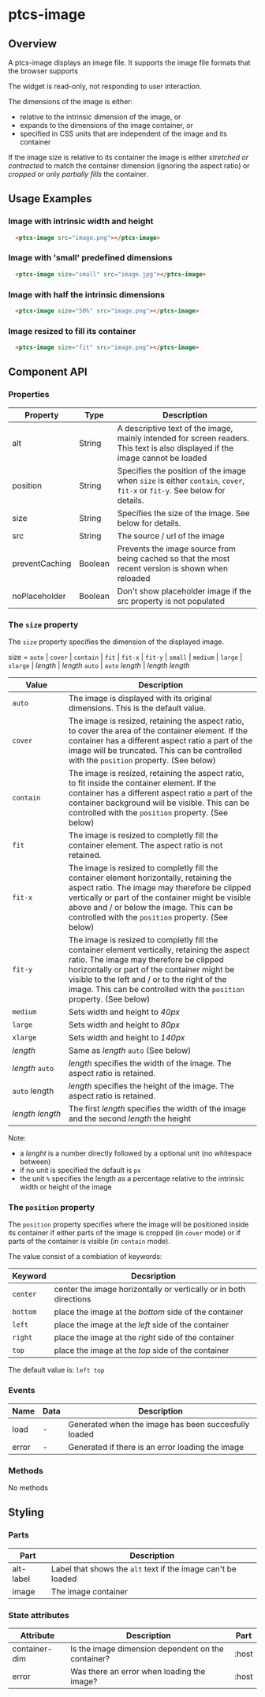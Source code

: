 # ptcs-image

## Overview

A ptcs-image displays an image file. It supports the image file formats that the browser supports

The widget is read-only, not responding to user interaction.

The dimensions of the image is either:
- relative to the intrinsic dimension of the image, or
- expands to the dimensions of the image container, or
- specified in CSS units that are independent of the image and its container


If the image size is relative to its container the image is either _stretched or contracted_ to match the container dimension (ignoring the aspect ratio) or _cropped_ or only _partially fills_ the container.


## Usage Examples

### Image with intrinsic width and height

~~~html
  <ptcs-image src="image.png"></ptcs-image>
~~~

### Image with 'small' predefined dimensions

~~~html
  <ptcs-image size="small" src="image.jpg"></ptcs-image>
~~~

### Image with half the intrinsic dimensions

~~~html
  <ptcs-image size="50%" src="image.png"></ptcs-image>
~~~

### Image resized to fill its container

~~~html
  <ptcs-image size="fit" src="image.png"></ptcs-image>
~~~

## Component API

### Properties
|Property|Type|Description|
|--------|----|-----------|
|alt|String|A descriptive text of the image, mainly intended for screen readers. This text is also displayed if the image cannot be loaded|
|position|String|Specifies the position of the image when `size` is either `contain`, `cover`, `fit-x` or `fit-y`. See below for details.|
|size|String|Specifies the size of the image. See below for details.|
|src|String|The source / url of the image|
|preventCaching|Boolean|Prevents the image source from being cached so that the most recent version is shown when reloaded|
|noPlaceholder|Boolean|Don't show placeholder image if the src property is not populated|

### The `size` property

The `size` property specifies the dimension of the displayed image.


size = `auto` | `cover` | `contain` | `fit` | `fit-x` | `fit-y` | `small` | `medium` | `large` | `xlarge` | _length_ | _length_ `auto` | `auto` _length_ | _length_ _length_


| Value | Description |
|-------|-------------|
|`auto`| The image is displayed with its original dimensions. This is the default value. |
|`cover`| The image is resized, retaining the aspect ratio, to cover the area of the container element. If the container has a different aspect ratio a part of the image will be truncated. This can be controlled with the `position` property. (See below)  |
|`contain`| The image is resized, retaining the aspect ratio, to fit inside the container element. If the container has a different aspect ratio a part of the container background will be visible. This can be controlled with the `position` property. (See below)  |
|`fit`| The image is resized to completly fill the container element. The aspect ratio is not retained.  |
|`fit-x`| The image is resized to completly fill the container element horizontally, retaining the aspect ratio. The image may therefore be clipped vertically or part of the container might be visible above and / or below the image. This can be controlled with the `position` property. (See below) |
|`fit-y`| The image is resized to completly fill the container element vertically, retaining the aspect ratio. The image may therefore be clipped horizontally or part of the container might be visible to the left and / or to the right of the image. This can be controlled with the `position` property. (See below) ||`small`| Sets width and height to _34px_
|`medium`| Sets width and height to _40px_|
|`large`| Sets width and height to _80px_|
|`xlarge`| Sets width and height to _140px_|
| _length_ | Same as _length_ `auto` (See below)|
| _length_&nbsp;`auto` | _length_ specifies the width of the image. The aspect ratio is retained. |
|`auto`&nbsp;length  | _length_ specifies the height of the image. The aspect ratio is retained. |
| _length_&nbsp;_length_ | The first _length_ specifies the width of the image and the second _length_ the height|>

Note:
- a _lenght_ is a number directly followed by a optional unit (no whitespace between)
- if no  unit is specified the default is `px`
- the unit `%` specifies the length as a percentage
 relative to the intrinsic width or height of the image


### The `position` property

The `position` property specifies where the image will be positioned inside its container if either parts of the image is cropped (in `cover` mode) or if parts of the container is visible (in `contain` mode).

The value consist of a combiation of keywords:

|Keyword|Decsription|
|-------|-----------|
|`center`|center the image horizontally or vertically or in both directions|
|`bottom`|place the image at the _bottom_ side of the container|
|`left`|place the image at the _left_ side of the container|
|`right`|place the image at the _right_ side of the container|
|`top`|place the image at the _top_ side of the container|

The default value is: `left top`

### Events

| Name | Data | Description |
|------|------|-------------|
| load | - | Generated when the image has been succesfully loaded |
| error | - | Generated if there is an error loading the image |


### Methods

No methods

## Styling

### Parts

| Part | Description |
|------|-------------|
| alt-label | Label that shows the `alt` text if the image can't be loaded |
| image | The image container |


### State attributes

| Attribute | Description | Part |
|-----------|-------------|------|
| container-dim | Is the image dimension dependent on the container? | :host |
| error | Was there an error when loading the image? | :host |
